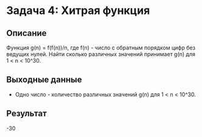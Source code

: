 # Задача 4: Хитрая функция

## Описание
Функция g(n) = f(f(n))/n, где f(n) - число с обратным порядком цифр без ведущих нулей.
Найти сколько различных значений принимает g(n) для 1 < n < 10^30.

## Выходные данные
- Одно число - количество различных значений g(n) для 1 < n < 10^30.

## Результат
-30